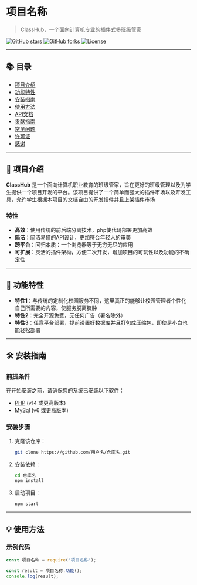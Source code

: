 # 项目名称

> ClassHub，一个面向计算机专业的插件式多班级管家

[![GitHub stars](https://img.shields.io/github/stars/LiYunqingli/ClassHub?style=social)](https://github.com/LiYunqingli/ClassHub/stargazers)
[![GitHub forks](https://img.shields.io/github/forks/LiYunqingli/ClassHub?style=social)](https://github.com/LiYunqingli/ClassHub/network)
[![License](https://img.shields.io/github/license/LiYunqingli/ClassHub)](LICENSE)

---

## 📚 目录

- [项目介绍](#项目介绍)
- [功能特性](#功能特性)
- [安装指南](#安装指南)
- [使用方法](#使用方法)
- [API文档](#api文档)
- [贡献指南](#贡献指南)
- [常见问题](#常见问题)
- [许可证](#许可证)
- [感谢](#感谢)

---

## 📖 项目介绍

**ClassHub** 是一个面向计算机职业教育的班级管家，旨在更好的班级管理以及为学生提供一个项目开发的平台。该项目提供了一个简单而强大的插件市场以及开发工具，允许学生根据本项目的文档自由的开发插件并且上架插件市场

### 特性

- **高效**：使用传统的前后端分离技术，php使代码部署更加高效
- **简洁**：简洁易懂的API设计，更加符合年轻人的审美
- **跨平台**：回归本质：一个浏览器等于无穷无尽的应用
- **可扩展**：灵活的插件架构，方便二次开发，增加项目的可玩性以及功能的不确定性

---

## 🚀 功能特性

- **特性1**：与传统的定制化校园服务不同，这里真正的能够让校园管理者个性化自己所需要的内容，使服务脱离臃肿
- **特性2**：完全开源免费，无任何广告（署名除外）
- **特性3**：任意平台部署，提前设置好数据库并且打包成压缩包，即使是小白也能轻松部署

---

## 🛠 安装指南

### 前提条件

在开始安装之前，请确保您的系统已安装以下软件：

- [PHP]() (v14 或更高版本)
- [MySql]() (v6 或更高版本)

### 安装步骤

1. 克隆该仓库：

    ```bash
    git clone https://github.com/用户名/仓库名.git
    ```

2. 安装依赖：

    ```bash
    cd 仓库名
    npm install
    ```

3. 启动项目：

    ```bash
    npm start
    ```

---

## 💡 使用方法

### 示例代码

```javascript
const 项目名称 = require('项目名称');

const result = 项目名称.功能();
console.log(result);
